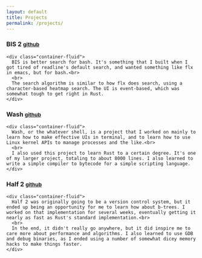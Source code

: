 ```yaml
---
layout: default
title: Projects
permalink: /projects/
---
```


<div class="row">
  <div class="col-md-8 col-md-offset-1">
    <div class="page-header">
      <h3>BIS 2 <small><a href="https://github.com/jrasky/bis2">github</a></small></h3>
    </div>

    <div class="container-fluid">
      BIS is better search for bash. It's something that I built when I got tired of readline's default search, and wanted something like flx in emacs, but for bash.<br>
      <br>
      The search algorithm is similar to how flx does search, using a character-based heatmap search. The UI is event-based, which was somewhat tough to get right in Rust.
    </div>
  </div>
</div>

<div class="row">
  <div class="col-md-8 col-md-offset-1">
    <div class="page-header">
      <h3>Wash <small><a href="https://github.com/jrasky/wash">github</a></small></h3>
    </div>

    <div class="container-fluid">
      Wash, or the whatever shell, is a project that I worked on mainly to learn how to make effective UIs in terminal, and to learn how to use Linux kernel APIs to manage processes and the like.<br>
      <br>
      I also used this project to learn Rust to a certain degree. It's one of my larger project, totaling to about 8000 lines. I also learned to write a simple compiler to bytecode for a simple scripting language.
    </div>
  </div>
</div>

<div class="row">
  <div class="col-md-8 col-md-offset-1">
    <div class="page-header">
      <h3>Half 2 <small><a href="https://github.com/jrasky/half2">github</a></small></h3>
    </div>

    <div class="container-fluid">
      Half 2 was originally going to be a version control system, but it ended up being an opportunity for me to learn how about b-trees. I worked on that implementation for several weeks, eventually getting it nearly as fast as Rust's standard implementation.<br>
      <br>
      In the end, it didn't really go anywhere, but it did inspire me to care more about performance and algorithms. I also learned to use GDB and debug binaries, as I ended using a number of somewhat dicey memory hacks to make things faster.
    </div>
  </div>
</div>
